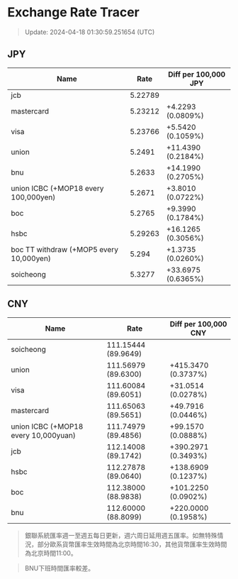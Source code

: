 # Exchange Rate Tracer

> Update: 2024-04-18 01:30:59.251654 (UTC)

## JPY

| Name                                    |    Rate | Diff per 100,000 JPY   |
|-----------------------------------------|---------|------------------------|
| jcb                                     | 5.22789 |                        |
| mastercard                              | 5.23212 | +4.2293 (0.0809%)      |
| visa                                    | 5.23766 | +5.5420 (0.1059%)      |
| union                                   | 5.2491  | +11.4390 (0.2184%)     |
| bnu                                     | 5.2633  | +14.1990 (0.2705%)     |
| union ICBC (+MOP18 every 100,000yen)    | 5.2671  | +3.8010 (0.0722%)      |
| boc                                     | 5.2765  | +9.3990 (0.1784%)      |
| hsbc                                    | 5.29263 | +16.1265 (0.3056%)     |
| boc TT withdraw (+MOP5 every 10,000yen) | 5.294   | +1.3735 (0.0260%)      |
| soicheong                               | 5.3277  | +33.6975 (0.6365%)     |

## CNY

| Name                                 | Rate                | Diff per 100,000 CNY   |
|--------------------------------------|---------------------|------------------------|
| soicheong                            | 111.15444	(89.9649) |                        |
| union                                | 111.56979	(89.6300) | +415.3470 (0.3737%)    |
| visa                                 | 111.60084	(89.6051) | +31.0514 (0.0278%)     |
| mastercard                           | 111.65063	(89.5651) | +49.7916 (0.0446%)     |
| union ICBC (+MOP18 every 10,000yuan) | 111.74979	(89.4856) | +99.1570 (0.0888%)     |
| jcb                                  | 112.14008	(89.1742) | +390.2971 (0.3493%)    |
| hsbc                                 | 112.27878	(89.0640) | +138.6909 (0.1237%)    |
| boc                                  | 112.38000	(88.9838) | +101.2250 (0.0902%)    |
| bnu                                  | 112.60000	(88.8099) | +220.0000 (0.1958%)    |


> 銀聯系統匯率週一至週五每日更新，週六周日延用週五匯率。如無特殊情況，部分歐系貨幣匯率生效時間為北京時間16:30，其他貨幣匯率生效時間為北京時間11:00。

> BNU下班時間匯率較差。

